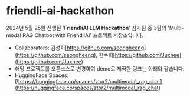 # friendli-ai-hackathon

2024년 5월 25일 진행된 '**FriendliAI LLM Hackathon**' 참가팀 중 3팀의 'Multi-modal RAG Chatbot with FriendliAI' 프로젝트 저장소입니다.
- Collaborators: 김성희[https://github.com/seongheeng](https://github.com/seongheeng), 한주희[https://github.com/Juxhee](https://github.com/Juxhee)
- 해당 프로젝트를 오픈소스로 변경하여 demo로 제작한 링크는 아래와 같습니다.
- HuggingFace Spaces: [!https://huggingface.co/spaces/ztor2/multimodal_rag_chat](https://huggingface.co/spaces/ztor2/multimodal_rag_chat)
